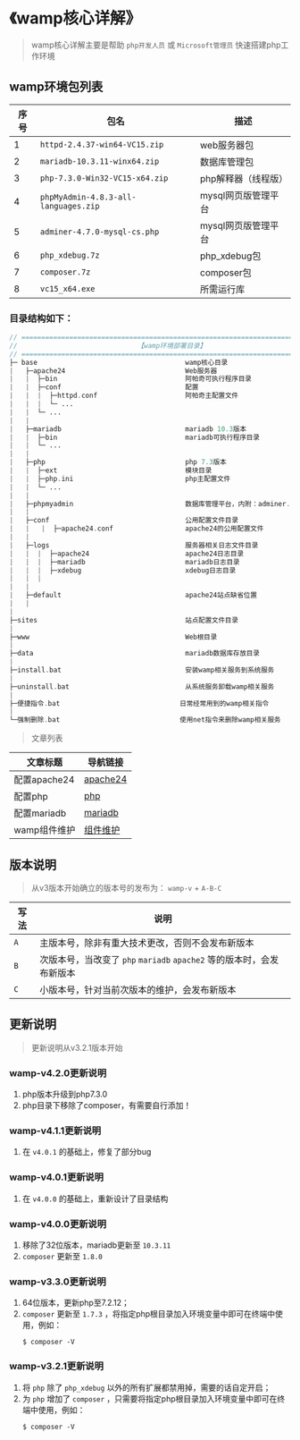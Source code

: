 # 《wamp核心详解》

> wamp核心详解主要是帮助 `php开发人员` 或 `Microsoft管理员` 快速搭建php工作环境

## wamp环境包列表

| 序号  | 包名                                   | 描述           |
| --- | ------------------------------------ | ------------ |
| 1   | `httpd-2.4.37-win64-VC15.zip`        | web服务器包      |
| 2   | `mariadb-10.3.11-winx64.zip`         | 数据库管理包       |
| 3   | `php-7.3.0-Win32-VC15-x64.zip`       | php解释器（线程版）  |
| 4   | `phpMyAdmin-4.8.3-all-languages.zip` | mysql网页版管理平台 |
| 5   | `adminer-4.7.0-mysql-cs.php`         | mysql网页版管理平台 |
| 6   | `php_xdebug.7z`                      | php_xdebug包  |
| 7   | `composer.7z`                        | composer包    |
| 8   | `vc15_x64.exe`                       | 所需运行库        |

### 目录结构如下：

```php
// =============================================================================
//                              【wamp环境部署目录】
// =============================================================================
├─ base                                     wamp核心目录
|   ├─apache24                              Web服务器
|   |  ├─bin                                阿帕奇可执行程序目录
|   |  ├─conf                               配置
|   |  |  ├─httpd.conf                      阿帕奇主配置文件
|   |  |  └─ ...
|   |  └─ ...
|   |
|   ├─mariadb                               mariadb 10.3版本
|   |  ├─bin                                mariadb可执行程序目录
|   |  └─ ...
|   |
|   ├─php                                   php 7.3版本
|   |  ├─ext                                模块目录
|   |  ├─php.ini                            php主配置文件
|   |  └─ ...
|   |
|   ├─phpmyadmin                            数据库管理平台，内附：adminer.php
|   |
|   ├─conf                                  公用配置文件目录
|   |   |  ├─apache24.conf                  apache24的公用配置文件
|   |
|   ├─logs                                  服务器相关日志文件目录
|   |  |  ├─apache24                        apache24日志目录
|   |  |  ├─mariadb                         mariadb日志目录
|   |  |  ├─xdebug                          xdebug日志目录
|   |  |
|   |
|   ├─default                               apache24站点缺省位置
|   |
|
├─sites                                     站点配置文件目录
|
├─www                                       Web根目录
|
├─data                                      mariadb数据库存放目录
|
├─install.bat                               安装wamp相关服务到系统服务
|
├─uninstall.bat                             从系统服务卸载wamp相关服务
|
├─便捷指令.bat                              日常经常用到的wamp相关指令
|
└─强制删除.bat                              使用net指令来删除wamp相关服务
```

> 文章列表

| 文章标题       | 导航链接                      |
| ---------- | ------------------------- |
| 配置apache24 | [apache24](配置apache24.md) |
| 配置php      | [php](配置php.md)           |
| 配置mariadb  | [mariadb](配置mariadb.md)   |
| wamp组件维护   | [组件维护](wamp组件维护.md)       |

## 版本说明

> 从v3版本开始确立的版本号的发布为： `wamp-v` + `A-B-C`

| 写法  | 说明                                               |
| --- | ------------------------------------------------ |
| `A` | 主版本号，除非有重大技术更改，否则不会发布新版本                         |
| `B` | 次版本号，当改变了 `php` `mariadb` `apache2` 等的版本时，会发布新版本 |
| `C` | 小版本号，针对当前次版本的维护，会发布新版本                           |

## 更新说明

> 更新说明从v3.2.1版本开始

### wamp-v4.2.0更新说明

1.  php版本升级到php7.3.0
2.  php目录下移除了composer，有需要自行添加！

### wamp-v4.1.1更新说明

1.  在 `v4.0.1` 的基础上，修复了部分bug

### wamp-v4.0.1更新说明

1.  在 `v4.0.0` 的基础上，重新设计了目录结构

### wamp-v4.0.0更新说明

1.  移除了32位版本，mariadb更新至 `10.3.11`
2.  `composer` 更新至 `1.8.0`

### wamp-v3.3.0更新说明

1.  64位版本，更新php至7.2.12；
2.  `composer` 更新至 `1.7.3` ，将指定php根目录加入环境变量中即可在终端中使用，例如：
    ```shell
    $ composer -V
    ```

### wamp-v3.2.1更新说明

1.  将 `php` 除了 `php_xdebug` 以外的所有扩展都禁用掉，需要的话自定开启；
2.  为 `php` 增加了 `composer` ，只需要将指定php根目录加入环境变量中即可在终端中使用，例如：
    ```shell
    $ composer -V
    ```
